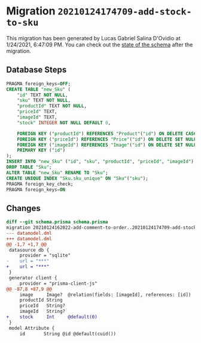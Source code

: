# Migration `20210124174709-add-stock-to-sku`

This migration has been generated by Lucas Gabriel Salina D'Ovidio at 1/24/2021, 6:47:09 PM.
You can check out the [state of the schema](./schema.prisma) after the migration.

## Database Steps

```sql
PRAGMA foreign_keys=OFF;
CREATE TABLE "new_Sku" (
    "id" TEXT NOT NULL,
    "sku" TEXT NOT NULL,
    "productId" TEXT NOT NULL,
    "priceId" TEXT,
    "imageId" TEXT,
    "stock" INTEGER NOT NULL DEFAULT 0,

    FOREIGN KEY ("productId") REFERENCES "Product"("id") ON DELETE CASCADE ON UPDATE CASCADE,
    FOREIGN KEY ("priceId") REFERENCES "Price"("id") ON DELETE SET NULL ON UPDATE CASCADE,
    FOREIGN KEY ("imageId") REFERENCES "Image"("id") ON DELETE SET NULL ON UPDATE CASCADE,
    PRIMARY KEY ("id")
);
INSERT INTO "new_Sku" ("id", "sku", "productId", "priceId", "imageId") SELECT "id", "sku", "productId", "priceId", "imageId" FROM "Sku";
DROP TABLE "Sku";
ALTER TABLE "new_Sku" RENAME TO "Sku";
CREATE UNIQUE INDEX "Sku.sku_unique" ON "Sku"("sku");
PRAGMA foreign_key_check;
PRAGMA foreign_keys=ON
```

## Changes

```diff
diff --git schema.prisma schema.prisma
migration 20210124162022-add-comment-to-order..20210124174709-add-stock-to-sku
--- datamodel.dml
+++ datamodel.dml
@@ -1,7 +1,7 @@
 datasource db {
     provider = "sqlite"
-    url = "***"
+    url = "***"
 }
 generator client {
     provider = "prisma-client-js"
@@ -87,8 +87,9 @@
     image     Image?  @relation(fields: [imageId], references: [id])
     productId String
     priceId   String?
     imageId   String?
+    stock     Int     @default(0)
 }
 model Attribute {
     id       String @id @default(cuid())
```


